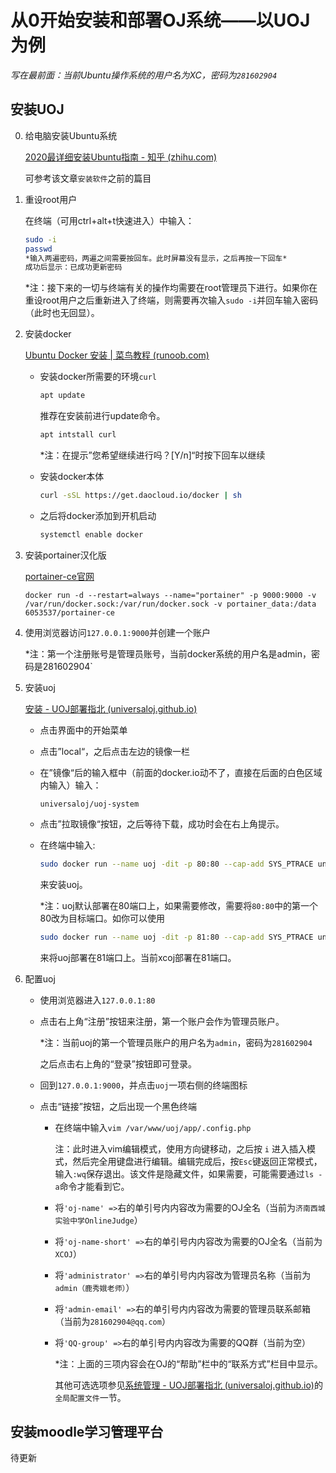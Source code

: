 # 从0开始安装和部署OJ系统——以UOJ为例

*写在最前面：当前Ubuntu操作系统的用户名为XC，密码为`281602904`*

## 安装UOJ

0. 给电脑安装Ubuntu系统

   [2020最详细安装Ubuntu指南 - 知乎 (zhihu.com)](https://zhuanlan.zhihu.com/p/135953477)

   可参考该文章`安装软件`之前的篇目

1. 重设root用户

   在终端（可用ctrl+alt+t快速进入）中输入：

   ```bash
   sudo -i
   passwd
   *输入两遍密码，两遍之间需要按回车。此时屏幕没有显示，之后再按一下回车*
   成功后显示：已成功更新密码
   ```

   *注：接下来的一切与终端有关的操作均需要在root管理员下进行。如果你在重设root用户之后重新进入了终端，则需要再次输入`sudo -i`并回车输入密码（此时也无回显）。

2. 安装docker

   [Ubuntu Docker 安装 | 菜鸟教程 (runoob.com)](https://www.runoob.com/docker/ubuntu-docker-install.html)

   - 安装docker所需要的环境`curl`

     ```bash
     apt update
     ```

     推荐在安装前进行update命令。

     ```bash
     apt intstall curl
     ```

     *注：在提示”您希望继续进行吗？[Y/n]“时按下回车以继续

   - 安装docker本体

     ```bash
     curl -sSL https://get.daocloud.io/docker | sh
     ```

   - 之后将docker添加到开机启动

     ```bash
     systemctl enable docker
     ```

3. 安装portainer汉化版

   [portainer-ce官网](https://hub.docker.com/r/6053537/portainer-ce)

   ```
   docker run -d --restart=always --name="portainer" -p 9000:9000 -v /var/run/docker.sock:/var/run/docker.sock -v portainer_data:/data 6053537/portainer-ce
   ```

4. 使用浏览器访问`127.0.0.1:9000`并创建一个账户

   *注：第一个注册账号是管理员账号，当前docker系统的用户名是admin，密码是281602904`

5. 安装uoj

   [安装 - UOJ部署指北 (universaloj.github.io)](https://universaloj.github.io/post/安装.html)

   - 点击界面中的开始菜单

   - 点击”local“，之后点击左边的镜像一栏

   - 在”镜像“后的输入框中（前面的docker.io动不了，直接在后面的白色区域内输入）输入：

     `universaloj/uoj-system`

   - 点击”拉取镜像“按钮，之后等待下载，成功时会在右上角提示。

   - 在终端中输入:

     ```bash
     sudo docker run --name uoj -dit -p 80:80 --cap-add SYS_PTRACE universaloj/uoj-system
     ```

     来安装uoj。

     *注：uoj默认部署在80端口上，如果需要修改，需要将`80:80`中的第一个80改为目标端口。如你可以使用
     
     ```bash
     sudo docker run --name uoj -dit -p 81:80 --cap-add SYS_PTRACE universaloj/uoj-system
     ```
     
     来将uoj部署在81端口上。当前xcoj部署在81端口。

6. 配置uoj

   - 使用浏览器进入`127.0.0.1:80`

   - 点击右上角“注册”按钮来注册，第一个账户会作为管理员账户。

     *注：当前uoj的第一个管理员账户的用户名为`admin`，密码为`281602904`

     之后点击右上角的“登录”按钮即可登录。

   - 回到`127.0.0.1:9000`，并点击`uoj`一项右侧的终端图标

   - 点击“链接”按钮，之后出现一个黑色终端

     - 在终端中输入`vim /var/www/uoj/app/.config.php`

       注：此时进入vim编辑模式，使用方向键移动，之后按 `i` 进入插入模式，然后完全用键盘进行编辑。编辑完成后，按`Esc`键返回正常模式，输入`:wq`保存退出。该文件是隐藏文件，如果需要，可能需要通过`ls -a`命令才能看到它。

     - 将`'oj-name' =>`右的单引号内内容改为需要的OJ全名（当前为`济南西城实验中学OnlineJudge`）

     - 将`'oj-name-short' =>`右的单引号内内容改为需要的OJ全名（当前为`XCOJ`）

     - 将`'administrator' =>`右的单引号内内容改为管理员名称（当前为`admin（鹿秀娥老师）`）

     - 将`'admin-email' =>`右的单引号内内容改为需要的管理员联系邮箱（当前为`281602904@qq.com`）

     - 将`'QQ-group' =>`右的单引号内内容改为需要的QQ群（当前为空）

       *注：上面的三项内容会在OJ的“帮助”栏中的“联系方式”栏目中显示。

       其他可选选项参见[系统管理 - UOJ部署指北 (universaloj.github.io)](https://universaloj.github.io/post/系统管理.html)的`全局配置文件`一节。

## 安装moodle学习管理平台

待更新
